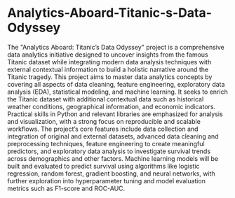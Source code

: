 # Analytics-Aboard-Titanic-s-Data-Odyssey

The "Analytics Aboard: Titanic’s Data Odyssey" project is a comprehensive data analytics initiative designed to uncover insights from the famous Titanic dataset while integrating modern data analysis techniques with external contextual information to build a holistic narrative around the Titanic tragedy. This project aims to master data analytics concepts by covering all aspects of data cleaning, feature engineering, exploratory data analysis (EDA), statistical modeling, and machine learning. It seeks to enrich the Titanic dataset with additional contextual data such as historical weather conditions, geographical information, and economic indicators. Practical skills in Python and relevant libraries are emphasized for analysis and visualization, with a strong focus on reproducible and scalable workflows. The project’s core features include data collection and integration of original and external datasets, advanced data cleaning and preprocessing techniques, feature engineering to create meaningful predictors, and exploratory data analysis to investigate survival trends across demographics and other factors. Machine learning models will be built and evaluated to predict survival using algorithms like logistic regression, random forest, gradient boosting, and neural networks, with further exploration into hyperparameter tuning and model evaluation metrics such as F1-score and ROC-AUC.
